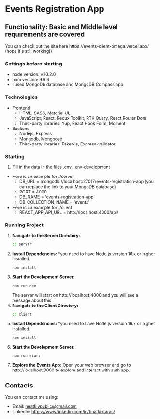 # Events Registration App
## Functionality: Basic and Middle level requirements are covered
You can check out the site here https://events-client-omega.vercel.app/ (hope it's still working))
### Settings before starting
- node version: v20.2.0
- npm version: 9.6.6
- I used MongoDb database and MongoDB Compass app

### Technologies
- Frontend
  - HTML, SASS, Material UI, 
  - JavaScript, React, Redux Toolkit, RTK Query, React Router Dom
  - Third-party libraries: Yup, React Hook Form, Moment
- Backend
  - Nodejs, Express
  - Mongodb, Mongoose
  - Third-party libraries: Faker-js, Express-validator

### Starting
1. Fill in the data in the files .env, .env-development
- Here is an example for ./server
  - DB_URL = mongodb://localhost:27017/events-registration-app
  (you can replace the link to your MongoDB database)
  - PORT = 4000
  - DB_NAME = 'events-registration-app'
  - DB_COLLECTION_NAME = 'events'
- Here is an example for ./client
  - REACT_APP_API_URL = http://localhost:4000/api/


### Running Project
1. **Navigate to the Server Directory:**
    ```bash
   cd server
2. **Install Dependencies:** *you need to have Node.js version 16.x or higher installed.
    ```bash
   npm install
3. **Start the Development Server:**
    ```bash
   npm run dev
   ```
    The server will start on http://localhost:4000 and you will see a message about this
4. **Navigate to the Client Directory:**
    ```bash
   cd client
5. **Install Dependencies:** *you need to have Node.js version 16.x or higher installed.
    ```bash
   npm install
6. **Start the Development Server:**
    ```bash
   npm run start
   ```
7. **Explore the Events App:**
Open your web browser and go to http://localhost:3000 to explore and interact with auth app.
## Contacts
You can contact me using:
- Email: hnatkivpublic@gmail.com
- LinkedIn: <a href="https://www.linkedin.com/in/hnatkivtaras/" target="_blank">https://www.linkedin.com/in/hnatkivtaras/</a>
